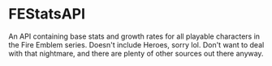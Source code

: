# FEStatsAPI
An API containing base stats and growth rates for all playable characters in the Fire Emblem series. Doesn't include Heroes, sorry lol. Don't want to deal with that nightmare, and there are plenty of other sources out there anyway.
